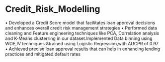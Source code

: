# Credit_Risk_Modelling

• Developed a Credit Score model that facilitates loan approval decisions and enhances overall credit risk management strategies 
• Performed data cleaning and Feature engineering techniques like PCA, Correlation analysis and K-Means clusterring in our dataset.Implemented Data binning using WOE,IV techniques &trained using Logistic Regression,with AUCPR of 0.97
• Achieved precise loan approval results that can help in enhancing lending practices and mitigated default rates
